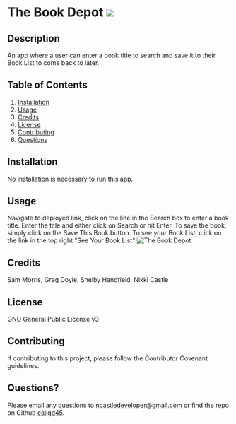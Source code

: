 # The Book Depot  <img src="https://img.shields.io/badge/License-GNU General Public License v3-yellow"></img>

## Description
An app where a user can enter a book title to search and save it to their Book List to come back to later.

## Table of Contents
1. [Installation](#installation)
2. [Usage](#usage)
3. [Credits](#credits)
4. [License](#license)
5. [Contributing](#contributing)
6. [Questions](#questions)

## Installation
No installation is necessary to run this app.

## Usage
Navigate to deployed link, click on the line in the Search box to enter a book title. Enter the title and either click on Search or hit Enter. To save the book, simply click on the Save This Book button. To see your Book List, click on the link in the top right "See Your Book List"
![The Book Depot](https://limitless-lowlands-86248.herokuapp.com/)

## Credits
Sam Morris, Greg Doyle, Shelby Handfield, Nikki Castle

## License
GNU General Public License v3

## Contributing
If contributing to this project, please follow the Contributor Covenant guidelines. 

## Questions?
Please email any questions to [ncastledeveloper@gmail.com](mailto:ncastledeveloper@gmail.com) or find the repo on Github [caligd45](https://github.com/caligd45/The-Book-Depo).

